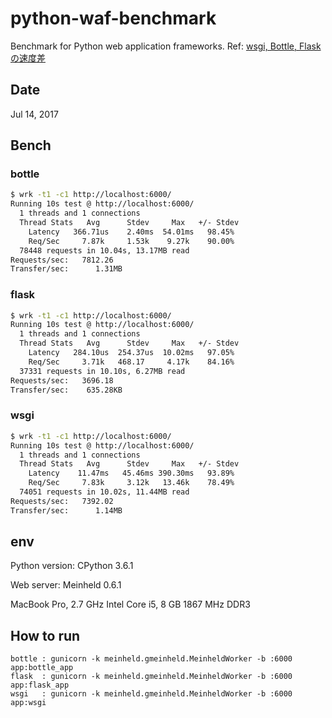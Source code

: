 # python-waf-benchmark

Benchmark for Python web application frameworks.
Ref: [wsgi, Bottle, Flask の速度差](http://qiita.com/methane/items/bc5b5128bb45dd7627b9)

## Date
Jul 14, 2017

## Bench

### bottle
```bash
$ wrk -t1 -c1 http://localhost:6000/
Running 10s test @ http://localhost:6000/
  1 threads and 1 connections
  Thread Stats   Avg      Stdev     Max   +/- Stdev
    Latency   366.71us    2.40ms  54.01ms   98.45%
    Req/Sec     7.87k     1.53k    9.27k    90.00%
  78448 requests in 10.04s, 13.17MB read
Requests/sec:   7812.26
Transfer/sec:      1.31MB
```
### flask
```bash
$ wrk -t1 -c1 http://localhost:6000/
Running 10s test @ http://localhost:6000/
  1 threads and 1 connections
  Thread Stats   Avg      Stdev     Max   +/- Stdev
    Latency   284.10us  254.37us  10.02ms   97.05%
    Req/Sec     3.71k   468.17     4.17k    84.16%
  37331 requests in 10.10s, 6.27MB read
Requests/sec:   3696.18
Transfer/sec:    635.28KB
```
### wsgi
```bash
$ wrk -t1 -c1 http://localhost:6000/
Running 10s test @ http://localhost:6000/
  1 threads and 1 connections
  Thread Stats   Avg      Stdev     Max   +/- Stdev
    Latency    11.47ms   45.46ms 390.30ms   93.89%
    Req/Sec     7.83k     3.12k   13.46k    78.49%
  74051 requests in 10.02s, 11.44MB read
Requests/sec:   7392.02
Transfer/sec:      1.14MB
```

## env

Python version: CPython 3.6.1

Web server: Meinheld 0.6.1

MacBook Pro, 2.7 GHz Intel Core i5, 8 GB 1867 MHz DDR3

## How to run

```
bottle : gunicorn -k meinheld.gmeinheld.MeinheldWorker -b :6000 app:bottle_app
flask  : gunicorn -k meinheld.gmeinheld.MeinheldWorker -b :6000 app:flask_app
wsgi   : gunicorn -k meinheld.gmeinheld.MeinheldWorker -b :6000 app:wsgi
```
